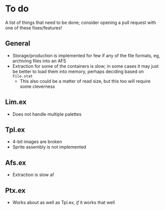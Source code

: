 # To do
A list of things that need to be done; consider opening a pull request with one of these fixes/features!

## General
- Storage/production is implemented for few if any of the file formats, eg, archiving files into an AFS
- Extraction for some of the containers is slow; in some cases it may just be better to load them into memory, perhaps deciding based on `File.stat`
  - This also could be a matter of read size, but this too will require some cleverness

## Lim.ex
- Does not handle multiple palettes

## Tpl.ex
- 4-bit images are broken
- Sprite assembly is not implemented

## Afs.ex
- Extraction is slow af

## Ptx.ex
- Works about as well as Tpl.ex, _if_ it works that well

